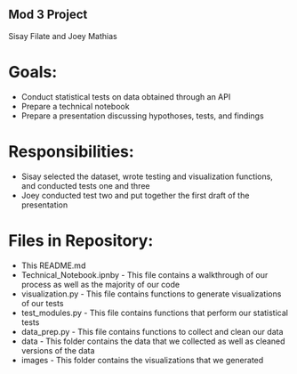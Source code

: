 ## Mod 3 Project
Sisay Filate and Joey Mathias

# Goals:
* Conduct statistical tests on data obtained through an API
* Prepare a technical notebook
* Prepare a presentation discussing hypothoses, tests, and findings

# Responsibilities:
* Sisay selected the dataset, wrote testing and visualization functions, and conducted tests one and three
* Joey conducted test two and put together the first draft of the presentation

# Files in Repository:
* This README.md
* Technical_Notebook.ipnby - This file contains a walkthrough of our process as well as the majority of our code
* visualization.py - This file contains functions to generate visualizations of our tests
* test_modules.py - This file contains functions that perform our statistical tests
* data_prep.py - This file contains functions to collect and clean our data
* data - This folder contains the data that we collected as well as cleaned versions of the data
* images - This folder contains the visualizations that we generated
